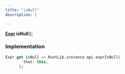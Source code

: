 ```yaml
---
title: "isNull"
description: |

---
```

<span class="dart-code"><strong>[Expr] isNull</strong>();</span>


### Implementation
```dart
Expr get isNull => RustLib.instance.api.exprIsNull(
        that: this,
      );
```

[Expr]: /reference/classes/expr/